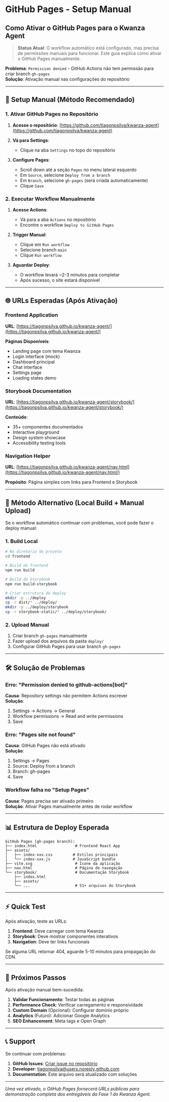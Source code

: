 # GitHub Pages - Setup Manual
## Como Ativar o GitHub Pages para o Kwanza Agent

> **Status Atual**: O workflow automático está configurado, mas precisa de permissões manuais para funcionar. Este guia explica como ativar o GitHub Pages manualmente.

**Problema**: `Permission denied` - GitHub Actions não tem permissão para criar branch `gh-pages`  
**Solução**: Ativação manual nas configurações do repositório

---

## 🔧 Setup Manual (Método Recomendado)

### 1. Ativar GitHub Pages no Repositório

1. **Acesse o repositório**: [https://github.com/tiagonpsilva/kwanza-agent](https://github.com/tiagonpsilva/kwanza-agent)

2. **Vá para Settings**:
   - Clique na aba `Settings` no topo do repositório

3. **Configure Pages**:
   - Scroll down até a seção `Pages` no menu lateral esquerdo
   - Em `Source`, selecione `Deploy from a branch`
   - Em `Branch`, selecione `gh-pages` (será criada automaticamente)
   - Clique `Save`

### 2. Executar Workflow Manualmente

1. **Acesse Actions**:
   - Vá para a aba `Actions` no repositório
   - Encontre o workflow `Deploy to GitHub Pages`

2. **Trigger Manual**:
   - Clique em `Run workflow`
   - Selecione branch `main`
   - Clique `Run workflow`

3. **Aguardar Deploy**:
   - O workflow levará ~2-3 minutos para completar
   - Após sucesso, o site estará disponível

---

## 🌐 URLs Esperadas (Após Ativação)

### Frontend Application
**URL**: [https://tiagonpsilva.github.io/kwanza-agent/](https://tiagonpsilva.github.io/kwanza-agent/)

**Páginas Disponíveis**:
- Landing page com tema Kwanza
- Login interface (mock)
- Dashboard principal
- Chat interface
- Settings page
- Loading states demo

### Storybook Documentation
**URL**: [https://tiagonpsilva.github.io/kwanza-agent/storybook/](https://tiagonpsilva.github.io/kwanza-agent/storybook/)

**Conteúdo**:
- 35+ componentes documentados
- Interactive playground
- Design system showcase
- Accessibility testing tools

### Navigation Helper
**URL**: [https://tiagonpsilva.github.io/kwanza-agent/nav.html](https://tiagonpsilva.github.io/kwanza-agent/nav.html/)

**Propósito**: Página simples com links para Frontend e Storybook

---

## 🔄 Método Alternativo (Local Build + Manual Upload)

Se o workflow automático continuar com problemas, você pode fazer o deploy manual:

### 1. Build Local
```bash
# No diretório do projeto
cd frontend

# Build do frontend
npm run build

# Build do Storybook  
npm run build-storybook

# Criar estrutura de deploy
mkdir -p ../deploy
cp -r dist/* ../deploy/
mkdir -p ../deploy/storybook
cp -r storybook-static/* ../deploy/storybook/
```

### 2. Upload Manual
1. Criar branch `gh-pages` manualmente
2. Fazer upload dos arquivos da pasta `deploy/`
3. Configurar GitHub Pages para usar branch `gh-pages`

---

## 🛠️ Solução de Problemas

### Erro: "Permission denied to github-actions[bot]"

**Causa**: Repository settings não permitem Actions escrever  
**Solução**:
1. Settings → Actions → General
2. Workflow permissions → Read and write permissions
3. Save

### Erro: "Pages site not found"

**Causa**: GitHub Pages não está ativado  
**Solução**:
1. Settings → Pages
2. Source: Deploy from a branch
3. Branch: gh-pages
4. Save

### Workflow falha no "Setup Pages"

**Causa**: Pages precisa ser ativado primeiro  
**Solução**: Ativar Pages manualmente antes de rodar workflow

---

## 📊 Estrutura de Deploy Esperada

```
GitHub Pages (gh-pages branch):
├── index.html                 # Frontend React App
├── assets/
│   ├── index-xxx.css         # Estilos principais
│   └── index-xxx.js          # JavaScript bundle
├── vite.svg                   # Ícone da aplicação
├── nav.html                   # Página de navegação
└── storybook/                 # Documentação Storybook
    ├── index.html
    ├── assets/
    └── ...                    # 51+ arquivos do Storybook
```

---

## ⚡ Quick Test

Após ativação, teste as URLs:

1. **Frontend**: Deve carregar com tema Kwanza
2. **Storybook**: Deve mostrar componentes interativos
3. **Navigation**: Deve ter links funcionais

Se alguma URL retornar 404, aguarde 5-10 minutos para propagação do CDN.

---

## 🎯 Próximos Passos

Após ativação manual bem-sucedida:

1. **Validar Funcionamento**: Testar todas as páginas
2. **Performance Check**: Verificar carregamento e responsividade
3. **Custom Domain** (Opcional): Configurar domínio próprio
4. **Analytics** (Futuro): Adicionar Google Analytics
5. **SEO Enhancement**: Meta tags e Open Graph

---

## 📞 Support

Se continuar com problemas:

1. **GitHub Issues**: [Criar issue no repositório](https://github.com/tiagonpsilva/kwanza-agent/issues)
2. **Developer**: tiagonpsilva@users.noreply.github.com
3. **Documentation**: Este arquivo será atualizado com soluções

---

*Uma vez ativado, o GitHub Pages fornecerá URLs públicas para demonstração completa dos entregáveis da Fase 1 do Kwanza Agent.*